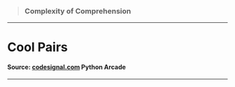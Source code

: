 > ### Complexity of Comprehension 
 --- 
 # Cool Pairs
 #### Source: [codesignal.com](https://codesignal.com/) Python Arcade 
 --- 
